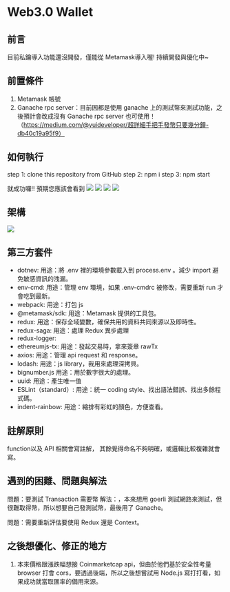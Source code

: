 # Web3.0 Wallet

## 前言
目前私鑰導入功能還沒開發，僅能從 Metamask導入喔!
持續開發與優化中~

## 前置條件
1. Metamask 帳號
2. Ganache rpc server：目前因都是使用 ganache 上的測試幣來測試功能，之後預計會改成沒有 Ganache rpc server 也可使用！
（https://medium.com/@yuideveloper/超詳細手把手發幣只要幾分鐘-db40c19a95f9）

## 如何執行
step 1: clone this repository from GitHub
step 2: npm i
step 3: npm start

就成功囉!!
預期您應該會看到
<img src="https://i.imgur.com/tuCUHos.png">
<img src="https://i.imgur.com/wSLMQ3Z.png">
<img src="https://i.imgur.com/JOFOmK5.png">
<img src="https://i.imgur.com/VyyFGu3.png">

## 架構
<img src="https://i.imgur.com/Fw7WRpn.png">

## 第三方套件
- dotnev:
用途：將 .env 裡的環境參數載入到 process.env 。減少 import 避免敏感資訊的洩漏。
- env-cmd:
用途：管理 env 環境，如果 .env-cmdrc 被修改，需要重新 run 才會吃到最新。
- webpack:
用途：打包 js
- @metamask/sdk: 
用途：Metamask 提供的工具包。
- redux:
用途：保存全域變數，確保共用的資料共同來源以及即時性。
- redux-saga:
用途：處理 Redux 異步處理
- redux-logger:
- ethereumjs-tx:
用途：發起交易時，拿來簽章 rawTx
- axios:
用途：管理 api request 和 response。
- lodash:
用途：js library，我用來處理深拷貝。
- bignumber.js
用途：用於數字很大的處理。
- uuid:
用途：產生唯一值
- ESLint（standard）:
用途：統一 coding style、找出語法錯誤、找出多餘程式碼。
- indent-rainbow: 
用途：縮排有彩虹的顏色，方便查看。

## 註解原則
function以及 API 相關會寫註解，
其餘覺得命名不夠明確，或邏輯比較複雜就會寫。

## 遇到的困難、問題與解法
問題：要測試 Transaction 需要幣
解法：，本來想用 goerli 測試網路來測試，但很難取得幣，所以想要自己發測試幣，最後用了 Ganache。

問題：需要重新評估要使用 Redux 還是 Context。 

## 之後想優化、修正的地方
1. 本來價格跟漲跌幅想接 Coinmarketcap api，但由於他們基於安全性考量 browser 打會 cors，要透過後端，所以之後想嘗試用 Node.js 寫打打看，如果成功就當取匯率的備用來源。
